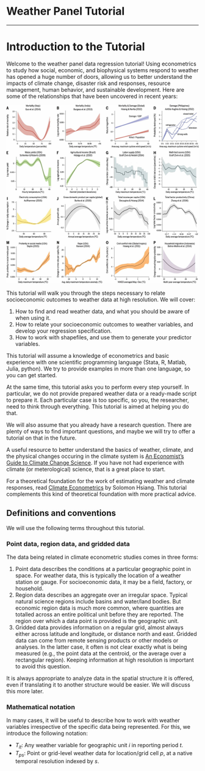 # Weather Panel Tutorial
--------------------------------
# Introduction to the Tutorial

Welcome to the weather panel data regression tutorial! Using
econometrics to study how social, economic, and biophysical systems
respond to weather has opened a huge number of doors, allowing us to
better understand the impacts of climate change, disaster risk and
responses, resource management, human behavior, and sustainable
development. Here are some of the relationships that have been
uncovered in recent years:

![Examples from Carleton and Hsiang (2016).](images/examples.jpg)

This tutorial will walk you through the steps necessary to relate
socioeconomic outcomes to weather data at high resolution. We will
cover:

1. How to find and read weather data, and what you should be aware of when using it.
2. How to relate your socioeconomic outcomes to weather variables, and
   develop your regression specification.
3. How to work with shapefiles, and use them to generate your predictor variables.

This tutorial will assume a knowledge of econometrics and basic
experience with one scientific programming language (Stata, R, Matlab,
Julia, python). We try to provide examples in more than one language,
so you can get started.

At the same time, this tutorial asks you to perform every step
yourself. In particular, we do not provide prepared weather data or a
ready-made script to prepare it. Each particular case is too specific,
so you, the researcher, need to think through everything. This
tutorial is aimed at helping you do that.

We will also assume that you already have a research question. There
are plenty of ways to find important questions, and maybe we will try
to offer a tutorial on that in the future.

A useful resource to better understand the basics of weather, climate, and the physical
changes occuring in the climate system is [An Economist’s Guide to Climate Change Science](https://www.aeaweb.org/articles?id=10.1257/jep.32.4.3). If you have not had experience with climate (or meterological) science, that is a great place to start.

For a theoretical foundation for the work of estimating weather and
climate responses,
read
[Climate Econometrics](https://www.annualreviews.org/doi/10.1146/annurev-resource-100815-095343) by
Solomon Hsiang. This tutorial complements this kind of theoretical
foundation with more practical advice.

## Definitions and conventions

We will use the following terms throughout this tutorial.

### Point data, region data, and gridded data

The data being related in climate econometric studies comes in three
forms:
1. Point data describes the conditions at a particular geographic
   point in space. For weather data, this is typically the location of
   a weather station or gauge. For socioeconomic data, it may be a
   field, factory, or household.
2. Region data describes an aggregate over an irregular space. Typical
   natural science regions include basins and water/land bodies. But
   economic region data is much more common, where quantities are
   totalled across an entire political unit before they are
   reported. The region over which a data point is provided is the
   geographic unit.
3. Gridded data provides information on a regular grid, almost always
   either across latitude and longitude, or distance north and
   east. Gridded data can come from remote sensing products or other
   models or analyses. In the latter case, it often is not clear
   exactly what is being measured (e.g., the point data at the
   centroid, or the average over a rectangular region). Keeping
   information at high resolution is important to avoid this question.
   
It is always appropriate to analyze data in the spatial structure it
is offered, even if translating it to another structure would be
easier. We will discuss this more later.

### Mathematical notation

In many cases, it will be useful to describe how to work with weather
variables irrespective of the specific data being represented. For
this, we introduce the following notation:

- $T_{it}$: Any weather variable for geographic unit $i$ in reporting period $t$.
- $T_{ps}$: Point or grid-level weather data for location/grid cell
  $p$, at a native temporal resolution indexed by $s$.
